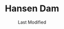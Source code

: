 ---
layout: location-page
date: Last Modified
description: "Local COVID-19 testing is available at Hansen Dam in Lake View Terrace, California, USA."
permalink: "locations/california/lake-view-terrace/hansen-dam/"
tags:
  - locations
  - california
title: Hansen Dam
state: California
stateAbbr: CA
hood: Lake View Terrace
address: 11798 Foothill Blvd
city: Lake View Terrace
zip: 91342
mapUrl: "http://maps.apple.com/?q=Hansen+Dam&address=11798+Foothill+Blvd,Lake+View+Terrace,California,91342"
locationType: Drive-thru
phone: undefined
website: https://lacovidprod.service-now.com/rrs
onlineBooking: true
closed: undefined
closedUpdate: April 14th, 2020
notes: "By appointment only. Only for individuals with symptoms."
days: Hours unknown
ctaMessage: Schedule a test
ctaUrl: "https://lacovidprod.service-now.com/rrs"
---